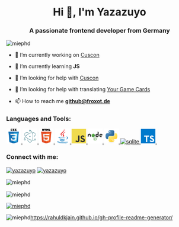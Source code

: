 <h1 align="center">Hi 👋, I'm Yazazuyo</h1>
<h3 align="center">A passionate frontend developer from Germany</h3>

<p align="left"> <img src="https://komarev.com/ghpvc/?username=miephd&label=Profile%20views&color=0e75b6&style=flat" alt="miephd" /> </p>

- 🔭 I’m currently working on [Cuscon](https://github.com/MiepHD/cuscon)

- 🌱 I’m currently learning **JS**

- 🤝 I’m looking for help with [Cuscon](https://github.com/MiepHD/cuscon)

- 🤝 I’m looking for help with translating [Your Game Cards](https://github.com/MiepHD/your-game-cards)

- 📫 How to reach me **github@froxot.de**

<h3 align="left">Languages and Tools:</h3>
<p align="left"> <a href="https://www.w3schools.com/css/" target="_blank" rel="noreferrer"> <img src="https://raw.githubusercontent.com/devicons/devicon/master/icons/css3/css3-original-wordmark.svg" alt="css3" width="40" height="40"/> </a> <a href="https://www.electronjs.org" target="_blank" rel="noreferrer"> <img src="https://raw.githubusercontent.com/devicons/devicon/master/icons/electron/electron-original.svg" alt="electron" width="40" height="40"/> </a> <a href="https://www.w3.org/html/" target="_blank" rel="noreferrer"> <img src="https://raw.githubusercontent.com/devicons/devicon/master/icons/html5/html5-original-wordmark.svg" alt="html5" width="40" height="40"/> </a> <a href="https://www.java.com" target="_blank" rel="noreferrer"> <img src="https://raw.githubusercontent.com/devicons/devicon/master/icons/java/java-original.svg" alt="java" width="40" height="40"/> </a> <a href="https://developer.mozilla.org/en-US/docs/Web/JavaScript" target="_blank" rel="noreferrer"> <img src="https://raw.githubusercontent.com/devicons/devicon/master/icons/javascript/javascript-original.svg" alt="javascript" width="40" height="40"/> </a> <a href="https://nodejs.org" target="_blank" rel="noreferrer"> <img src="https://raw.githubusercontent.com/devicons/devicon/master/icons/nodejs/nodejs-original-wordmark.svg" alt="nodejs" width="40" height="40"/> </a> <a href="https://www.python.org" target="_blank" rel="noreferrer"> <img src="https://raw.githubusercontent.com/devicons/devicon/master/icons/python/python-original.svg" alt="python" width="40" height="40"/> </a> <a href="https://www.sqlite.org/" target="_blank" rel="noreferrer"> <img src="https://www.vectorlogo.zone/logos/sqlite/sqlite-icon.svg" alt="sqlite" width="40" height="40"/> </a> <a href="https://www.typescriptlang.org/" target="_blank" rel="noreferrer"> <img src="https://raw.githubusercontent.com/devicons/devicon/master/icons/typescript/typescript-original.svg" alt="typescript" width="40" height="40"/> </a> </p>

<h3 align="left">Connect with me:</h3>
<p align="left">
<a href="https://www.youtube.com/c/yazazuyo" target="blank"><img align="center" src="https://raw.githubusercontent.com/rahuldkjain/github-profile-readme-generator/master/src/images/icons/Social/youtube.svg" alt="yazazuyo" height="30" width="40" /></a>
<a href="https://instagram.com/yazazuyo" target="blank"><img align="center" src="https://raw.githubusercontent.com/rahuldkjain/github-profile-readme-generator/master/src/images/icons/Social/instagram.svg" alt="yazazuyo" height="30" width="40" /></a>
</p>

<p><img align="center" src="https://github-readme-streak-stats.herokuapp.com/?user=miephd&theme=dark" alt="miephd" /></p>

<p><img align="center" src="https://github-readme-stats.vercel.app/api?username=miephd&show_icons=true&theme=dracula&locale=en" alt="miephd" /></p>

<p align="left"> <a href="https://github.com/ryo-ma/github-profile-trophy"><img src="https://github-profile-trophy.vercel.app/?username=miephd&margin-w=15&margin-h=15&theme=dracula&title=Joined2020,Commits,Stars,PullRequest,Reviews,Experience,Repositories" alt="miephd" /></a> </p>

<p><img align="left" src="https://github-readme-stats.vercel.app/api/top-langs?username=miephd&show_icons=true&theme=dracula&locale=en&layout=compact" alt="miephd" /></p>

https://rahuldkjain.github.io/gh-profile-readme-generator/

